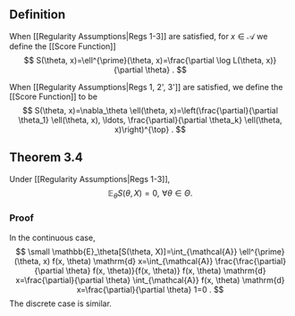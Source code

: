 ## Definition
When [[Regularity Assumptions|Regs 1-3]] are satisfied, for $x \in \mathcal{A}$ we define the [[Score Function]]
$$
S(\theta, x)=\ell^{\prime}(\theta, x)=\frac{\partial \log L(\theta, x)}{\partial \theta} .
$$

When [[Regularity Assumptions|Regs 1, 2', 3']] are satisfied, we define the [[Score Function]] to be
$$
S(\theta, x)=\nabla_\theta \ell(\theta, x)=\left(\frac{\partial}{\partial \theta_1} \ell(\theta, x), \ldots, \frac{\partial}{\partial \theta_k} \ell(\theta, x)\right)^{\top} .
$$

## Theorem 3.4
Under [[Regularity Assumptions|Regs 1-3]],
$$
\mathbb{E}_\theta S(\theta, X)=0,\,\, \forall \theta \in \Theta .
$$
### Proof
In the continuous case,
$$
\small
\mathbb{E}_\theta[S(\theta, X)]=\int_{\mathcal{A}} \ell^{\prime}(\theta, x) f(x, \theta) \mathrm{d} x=\int_{\mathcal{A}} \frac{\frac{\partial}{\partial \theta} f(x, \theta)}{f(x, \theta)} f(x, \theta) \mathrm{d} x=\frac{\partial}{\partial \theta} \int_{\mathcal{A}} f(x, \theta) \mathrm{d} x=\frac{\partial}{\partial \theta} 1=0 .
$$
The discrete case is similar.

